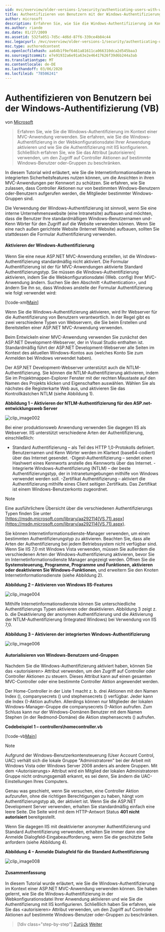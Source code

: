 ```yaml
---
uid: mvc/overview/older-versions-1/security/authenticating-users-with-windows-authentication-vb
title: Authentifizieren von Benutzern mit der Windows-Authentifizierung (VB) | Microsoft-Dokumentation
author: microsoft
description: Erfahren Sie, wie Sie die Windows-Authentifizierung im Kontext einer MVC-Anwendung verwenden. Sie erfahren, wie Sie die Windows-Authentifizierung im Web Ihrer Anwendung aktivieren...
ms.author: riande
ms.date: 01/27/2009
ms.assetid: 532fa051-7d5c-4d6d-87f6-339ce4b84c44
msc.legacyurl: /mvc/overview/older-versions-1/security/authenticating-users-with-windows-authentication-vb
msc.type: authoredcontent
ms.openlocfilehash: aa64b1f9ef6461a81611ca066310dca2d545baa3
ms.sourcegitcommit: e7e91932a6e91a63e2e46417626f39d6b244a3ab
ms.translationtype: MT
ms.contentlocale: de-DE
ms.lasthandoff: 03/06/2020
ms.locfileid: "78506241"
---
```

# <a name="authenticating-users-with-windows-authentication-vb"></a>Authentifizieren von Benutzern bei der Windows-Authentifizierung (VB)

von [Microsoft](https://github.com/microsoft)

> Erfahren Sie, wie Sie die Windows-Authentifizierung im Kontext einer MVC-Anwendung verwenden. Sie erfahren, wie Sie die Windows-Authentifizierung in der Webkonfigurationsdatei Ihrer Anwendung aktivieren und wie Sie die Authentifizierung mit IIS konfigurieren. Schließlich erfahren Sie, wie Sie das Attribut [autorisieren] verwenden, um den Zugriff auf Controller Aktionen auf bestimmte Windows-Benutzer oder-Gruppen zu beschränken.

In diesem Tutorial wird erläutert, wie Sie die Internetinformationsdienste in integrierten Sicherheitsfeatures nutzen können, um die Ansichten in ihren MVC-Anwendungen per Kennwort zu schützen. Sie erfahren, wie Sie zulassen, dass Controller Aktionen nur von bestimmten Windows-Benutzern oder-Benutzern aufgerufen werden, die Mitglieder bestimmter Windows-Gruppen sind.

Die Verwendung der Windows-Authentifizierung ist sinnvoll, wenn Sie eine interne Unternehmenswebsite (eine Intranetsite) aufbauen und möchten, dass die Benutzer Ihre standardmäßigen Windows-Benutzernamen und-Kenn Wörter für den Zugriff auf die Website verwenden können. Wenn Sie eine nach außen gerichtete Website (Internet Website) aufbauen, sollten Sie stattdessen die Formular Authentifizierung verwenden.

#### <a name="enabling-windows-authentication"></a>Aktivieren der Windows-Authentifizierung

Wenn Sie eine neue ASP.NET MVC-Anwendung erstellen, ist die Windows-Authentifizierung standardmäßig nicht aktiviert. Die Formular Authentifizierung ist der für MVC-Anwendungen aktivierte Standard Authentifizierungstyp. Sie müssen die Windows-Authentifizierung aktivieren, indem Sie die Webkonfigurationsdatei (Web. config) Ihrer MVC-Anwendung ändern. Suchen Sie den Abschnitt &lt;Authentication&gt;, und ändern Sie ihn so, dass Windows anstelle der Formular Authentifizierung wie folgt verwendet wird:

[!code-xml[Main](authenticating-users-with-windows-authentication-vb/samples/sample1.xml)]

Wenn Sie die Windows-Authentifizierung aktivieren, wird Ihr Webserver für die Authentifizierung von Benutzern verantwortlich. In der Regel gibt es zwei verschiedene Typen von Webservern, die Sie beim Erstellen und Bereitstellen einer ASP.NET MVC-Anwendung verwenden.

Beim Entwickeln einer MVC-Anwendung verwenden Sie zunächst den ASP.NET Development-Webserver, der in Visual Studio enthalten ist. Standardmäßig führt der ASP.NET Development-Webserver alle Seiten im Kontext des aktuellen Windows-Kontos aus (welches Konto Sie zum Anmelden bei Windows verwendet haben).

Der ASP.NET Development-Webserver unterstützt auch die NTLM-Authentifizierung. Sie können die NTLM-Authentifizierung aktivieren, indem Sie im Projektmappen-Explorer Fenster mit der rechten Maustaste auf den Namen des Projekts klicken und Eigenschaften auswählen. Wählen Sie als nächstes die Registerkarte Web aus, und aktivieren Sie das Kontrollkästchen NTLM (siehe Abbildung 1).

**Abbildung 1 – Aktivieren der NTLM-Authentifizierung für den ASP.net-entwicklungsweb Server**

![clip_image002](authenticating-users-with-windows-authentication-vb/_static/image1.jpg)

Bei einer produktionsweb Anwendung verwenden Sie dagegen IIS als Webserver. IIS unterstützt verschiedene Arten der Authentifizierung, einschließlich:

- Standard Authentifizierung – als Teil des HTTP 1,0-Protokolls definiert. Benutzernamen und Kenn Wörter werden im Klartext (base64-codiert) über das Internet gesendet. -Digest-Authentifizierung – sendet einen Hashwert eines Kennworts anstelle des Kennworts über das Internet. -Integrierte Windows-Authentifizierung (NTLM) – der beste Authentifizierungstyp, der in Intranetumgebungen mithilfe von Windows verwendet werden soll. -Zertifikat Authentifizierung – aktiviert die Authentifizierung mithilfe eines Client seitigen Zertifikats. Das Zertifikat ist einem Windows-Benutzerkonto zugeordnet.

> [!NOTE] 
> 
> Eine ausführlichere Übersicht über die verschiedenen Authentifizierungs Typen finden Sie unter [https://msdn.microsoft.com/library/aa292114(VS.71).aspx](https://msdn.microsoft.com/library/aa292114(VS.71).aspx).

Sie können Internetinformationsdienste-Manager verwenden, um einen bestimmten Authentifizierungstyp zu aktivieren. Beachten Sie, dass alle Arten der Authentifizierung bei jedem Betriebssystem nicht verfügbar sind. Wenn Sie IIS 7,0 mit Windows Vista verwenden, müssen Sie außerdem die verschiedenen Arten der Windows-Authentifizierung aktivieren, bevor Sie im Internetinformationsdienste Manager angezeigt werden. Öffnen Sie die **Systemsteuerung, Programme, Programme und Funktionen, aktivieren oder deaktivieren Sie Windows-Funktionen**, und erweitern Sie den Knoten Internetinformationsdienste (siehe Abbildung 2).

**Abbildung 2 – Aktivieren von Windows IIS-Features**

![clip_image004](authenticating-users-with-windows-authentication-vb/_static/image2.jpg)

Mithilfe Internetinformationsdienste können Sie unterschiedliche Authentifizierungs Typen aktivieren oder deaktivieren. Abbildung 3 zeigt z. b. die Deaktivierung der anonymen Authentifizierung und die Aktivierung der NTLM-Authentifizierung (Integrated Windows) bei Verwendung von IIS 7,0.

**Abbildung 3 – Aktivieren der integrierten Windows-Authentifizierung**

![clip_image006](authenticating-users-with-windows-authentication-vb/_static/image3.jpg)

#### <a name="authorizing-windows-users-and-groups"></a>Autorialisieren von Windows-Benutzern und-Gruppen

Nachdem Sie die Windows-Authentifizierung aktiviert haben, können Sie das &lt;autorisieren&gt; Attribut verwenden, um den Zugriff auf Controller oder Controller Aktionen zu steuern. Dieses Attribut kann auf einen gesamten MVC-Controller oder eine bestimmte Controller Aktion angewendet werden.

Der Home-Controller in der Liste 1 macht z. b. drei Aktionen mit den Namen Index (), companysecrets () und stephensecrets () verfügbar. Jeder kann die Index ()-Aktion aufrufen. Allerdings können nur Mitglieder der lokalen Windows-Manager-Gruppe die companysecrets ()-Aktion aufrufen. Zum Schluss kann nur der Windows-Domänen Benutzer mit dem Namen Stephen (in der Redmond-Domäne) die Aktion stephensecrets () aufrufen.

**Codebeispiel 1 – controllers\homecontroller.vb**

[!code-vb[Main](authenticating-users-with-windows-authentication-vb/samples/sample2.vb)]

> [!NOTE]
> Aufgrund der Windows-Benutzerkontensteuerung (User Account Control, UAC) verhält sich die lokale Gruppe "Administratoren" bei der Arbeit mit Windows Vista oder Windows Server 2008 anders als andere Gruppen. Mit dem &lt;Autorisierungs&gt; Attribut wird ein Mitglied der lokalen Administratoren Gruppe nicht ordnungsgemäß erkannt, es sei denn, Sie ändern die UAC-Einstellungen Ihres Computers.

Genau was geschieht, wenn Sie versuchen, eine Controller Aktion aufzurufen, ohne die richtigen Berechtigungen zu haben, hängt vom Authentifizierungstyp ab, der aktiviert ist. Wenn Sie die ASP.NET Development Server verwenden, erhalten Sie standardmäßig einfach eine leere Seite. Die Seite wird mit dem HTTP-Antwort Status **401 nicht autorisiert** bereitgestellt.

Wenn Sie dagegen IIS mit deaktivierter anonymer Authentifizierung und Standard Authentifizierung verwenden, erhalten Sie immer dann eine Anmelde Dialogfeld-Eingabeaufforderung, wenn Sie die geschützte Seite anfordern (siehe Abbildung 4).

**Abbildung 4 – Anmelde Dialogfeld für die Standard Authentifizierung**

![clip_image008](authenticating-users-with-windows-authentication-vb/_static/image4.jpg)

#### <a name="summary"></a>Zusammenfassung

In diesem Tutorial wurde erläutert, wie Sie die Windows-Authentifizierung im Kontext einer ASP.NET MVC-Anwendung verwenden können. Sie haben gelernt, wie Sie die Windows-Authentifizierung in der Webkonfigurationsdatei Ihrer Anwendung aktivieren und wie Sie die Authentifizierung mit IIS konfigurieren. Schließlich haben Sie erfahren, wie Sie das &lt;autorisieren&gt; Attribut verwenden, um den Zugriff auf Controller Aktionen auf bestimmte Windows-Benutzer oder-Gruppen zu beschränken.

> [!div class="step-by-step"]
> [Zurück](authenticating-users-with-forms-authentication-vb.md)
> [Weiter](preventing-javascript-injection-attacks-vb.md)
